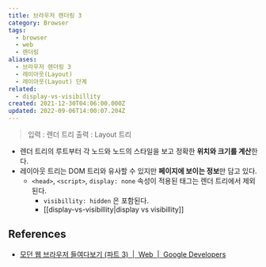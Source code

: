 ```yaml
---
title: 브라우저 렌더링 3
category: Browser
tags:
  - browser
  - web
  - 렌더링
aliases:
  - 브라우저 렌더링 3
  - 레이아웃(Layout)
  - 레이아웃(Layout) 단계
related:
  - display-vs-visibillity
created: 2021-12-30T04:06:00.000Z
updated: 2022-09-06T14:00:07.204Z
---
```


> 입력 : 렌더 트리
> 출력 : Layout 트리

- 렌더 트리의 루트부터 각 노드와 노드의 스타일을 보고 정확한 **위치와 크기를 계산**한다.
- 레이아웃 트리는 DOM 트리와 유사할 수 있지만 **페이지에 보이는 정보**만 담고 있다.
  - `<head>`, `<script>`, `display: none` 속성이 적용된 태그는 렌더 트리에서 제외된다.
    - `visibillity: hidden` 은 포함된다.
    - [[display-vs-visibillity|display vs visibillity]]

## References

- [모던 웹 브라우저 들여다보기 (파트 3)  |  Web  |  Google Developers](https://developers.google.com/web/updates/2018/09/inside-browser-part3?hl=ko#%EB%A0%88%EC%9D%B4%EC%95%84%EC%9B%83)
